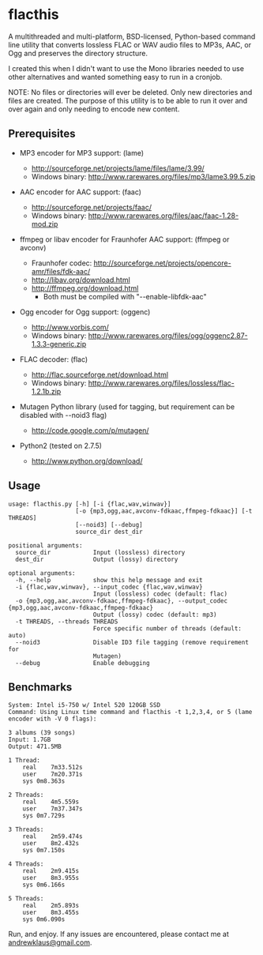 flacthis
========

A multithreaded and multi-platform, BSD-licensed, Python-based command line utility that converts
lossless FLAC or WAV audio files to MP3s, AAC, or Ogg and preserves the directory structure.

I created this when I didn't want to use the Mono libraries needed to use
 other alternatives and wanted something easy to run in a cronjob.

NOTE: No files or directories will ever be deleted. Only new directories and
 files are created. The purpose of this utility is to be able to run it over
 and over again and only needing to encode new content. 

Prerequisites
--------------

* MP3 encoder for MP3 support: (lame)
	+ http://sourceforge.net/projects/lame/files/lame/3.99/
	+ Windows binary: http://www.rarewares.org/files/mp3/lame3.99.5.zip

* AAC encoder for AAC support: (faac)
	+ http://sourceforge.net/projects/faac/
	+ Windows binary: http://www.rarewares.org/files/aac/faac-1.28-mod.zip

* ffmpeg or libav encoder for Fraunhofer AAC support: (ffmpeg or avconv)
	+ Fraunhofer codec: http://sourceforge.net/projects/opencore-amr/files/fdk-aac/
	+ http://libav.org/download.html
	+ http://ffmpeg.org/download.html
		-  Both must be compiled with "--enable-libfdk-aac" 

* Ogg encoder for Ogg support: (oggenc)
	+ http://www.vorbis.com/
	+ Windows binary: http://www.rarewares.org/files/ogg/oggenc2.87-1.3.3-generic.zip

* FLAC decoder: (flac) 
	+ http://flac.sourceforge.net/download.html
	+ Windows binary: http://www.rarewares.org/files/lossless/flac-1.2.1b.zip

* Mutagen Python library (used for tagging, but requirement can be disabled with --noid3 flag)
	+ http://code.google.com/p/mutagen/

* Python2 (tested on 2.7.5)
	+ http://www.python.org/download/

Usage
------

	usage: flacthis.py [-h] [-i {flac,wav,winwav}]
	                   [-o {mp3,ogg,aac,avconv-fdkaac,ffmpeg-fdkaac}] [-t THREADS]
	                   [--noid3] [--debug]
	                   source_dir dest_dir
	
	positional arguments:
	  source_dir            Input (lossless) directory
	  dest_dir              Output (lossy) directory
	
	optional arguments:
	  -h, --help            show this help message and exit
	  -i {flac,wav,winwav}, --input_codec {flac,wav,winwav}
	                        Input (lossless) codec (default: flac)
	  -o {mp3,ogg,aac,avconv-fdkaac,ffmpeg-fdkaac}, --output_codec {mp3,ogg,aac,avconv-fdkaac,ffmpeg-fdkaac}
	                        Output (lossy) codec (default: mp3)
	  -t THREADS, --threads THREADS
	                        Force specific number of threads (default: auto)
	  --noid3               Disable ID3 file tagging (remove requirement for
	                        Mutagen)
	  --debug               Enable debugging



Benchmarks
-----------

	System: Intel i5-750 w/ Intel 520 120GB SSD 
	Command: Using Linux time command and flacthis -t 1,2,3,4, or 5 (lame encoder with -V 0 flags):

	3 albums (39 songs)
	Input: 1.7GB
	Output: 471.5MB

	1 Thread: 
		real	7m33.512s
		user	7m20.371s
		sys	0m8.363s

	2 Threads:
		real	4m5.559s
		user	7m37.347s
		sys	0m7.729s

	3 Threads:
		real	2m59.474s
		user	8m2.432s
		sys	0m7.150s

	4 Threads:
		real	2m9.415s
		user	8m3.955s
		sys	0m6.166s

	5 Threads:
		real	2m5.893s
		user	8m3.455s
		sys	0m6.090s


Run, and enjoy. If any issues are encountered, please contact me at andrewklaus@gmail.com.
